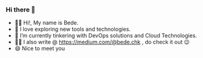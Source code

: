 ### Hi there 👋


- 👨‍💻 Hi!, My name is Bede.
- :rocket: I love exploring new tools and technologies.
- 🌱 I’m currently tinkering with DevOps solutions and Cloud Technologies.
- ✍🏽 I also write @ https://medium.com/@bede.chk , do check it out 😉
- 😄 Nice to meet you
